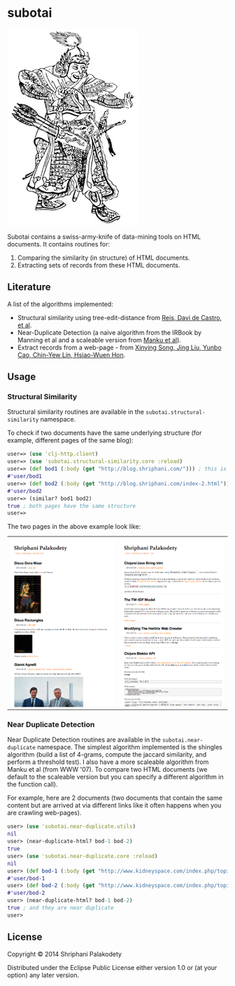 # subotai

<img src="subotai.jpg" /><br />

Subotai contains a swiss-army-knife of data-mining tools on HTML
documents. It contains routines for:

1. Comparing the similarity (in structure) of HTML documents.
2. Extracting sets of records from these HTML documents.

## Literature

A list of the algorithms implemented:

* Structural similarity using tree-edit-distance from [Reis,
  Davi de Castro, et al](doc/rtdm.pdf).
* Near-Duplicate Detection (a naive algorithm from the IRBook by
  Manning et al and a scaleable version from [Manku et al](doc/ndd.pdf)).
* Extract records from a web-page - from
[Xinying Song, Jing Liu, Yunbo Cao, Chin-Yew Lin, Hsiao-Wuen Hon](doc/extraction.pdf).


## Usage

### Structural Similarity

Structural similarity routines are available in the
<code>subotai.structural-similarity</code> namespace.

To check if two documents have the same underlying structure (for
example, different pages of the same blog):

```clojure
user=> (use 'clj-http.client)
user=> (use 'subotai.structural-similarity.core :reload)
user=> (def bod1 (:body (get "http://blog.shriphani.com/"))) ; this is page 1
#'user/bod1
user=> (def bod2 (:body (get "http://blog.shriphani.com/index-2.html"))) ; this is page 2
#'user/bod2
user=> (similar? bod1 bod2)
true ; both pages have the same structure
user=>
```

The two pages in the above example look like:
<table>
    <tr>
    	<td><img src="blog_page_1.png" style="display:inline" /></td>
	    <td><img src="blog_page_2.png" style="display:inline"/></td>
	</tr>
</table>

### Near Duplicate Detection

Near Duplicate Detection routines are available in the
<code>subotai.near-duplicate</code> namespace. The simplest algorithm
implemented is the shingles algorithm (build a list of 4-grams,
compute the jaccard similarity, and perform a threshold test). I also
have a more scaleable algorithm from Manku et al (from WWW '07). To
compare two HTML documents (we default to the scaleable version but
you can specify a different algorithm in the function call).

For example, here are 2 documents (two documents that contain the same
content but are arrived at via different links like it often happens
when you are crawling web-pages).

```clojure
user> (use 'subotai.near-duplicate.utils)
nil
user> (near-duplicate-html? bod-1 bod-2)
true
user> (use 'subotai.near-duplicate.core :reload)
nil
user> (def bod-1 (:body (get "http://www.kidneyspace.com/index.php/topic,5304.0.html"))) ; this is the first page
#'user/bod-1
user> (def bod-2 (:body (get "http://www.kidneyspace.com/index.php/topic,5304.msg30671.html"))) ; this is the second page
#'user/bod-2
user> (near-duplicate-html? bod-1 bod-2)
true ; and they are near duplicate
user> 
```


## License

Copyright © 2014 Shriphani Palakodety

Distributed under the Eclipse Public License either version 1.0 or (at
your option) any later version.
